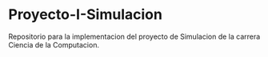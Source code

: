 # Proyecto-I-Simulacion
Repositorio para la implementacion del proyecto de Simulacion de la carrera Ciencia de la Computacion.
